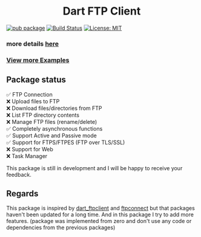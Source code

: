 <h1 align="center">
  Dart FTP Client
  <br>
</h1>

[![pub package](https://img.shields.io/pub/v/pure_ftp.svg)](https://pub.dev/packages/pure_ftp)
[![Build Status](https://github.com/crifurch/pure_ftp/actions/workflows/dart.yml/badge.svg)](https://github.com/crifurch/pure_ftp/actions)
[![License: MIT](https://img.shields.io/badge/License-MIT-yellow.svg)](https://opensource.org/licenses/MIT)

### more details [here](https://pub.dev/documentation/pure_ftp/latest/pure_ftp/pure_ftp-library.html)

### [View more Examples](https://github.com/crifurch/pure_ftp/tree/master/example)

## Package status

✅ FTP Connection</br>
❌ Upload files to FTP</br>
❌ Download files/directories from FTP</br>
❌ List FTP directory contents</br>
❌ Manage FTP files (rename/delete)</br>
✅ Completely asynchronous functions</br>
✅ Support Active and Passive mode</br>
✅ Support for FTPS/FTPES (FTP over TLS/SSL)</br>
❌ Support for Web</br>
❌ Task Manager</br>

This package is still in development and I will be happy to receive your feedback.

## Regards

This package is inspired by [dart_ftpclient](https://github.com/Nexific/dart_ftpclient)
and [ftpconnect](https://github.com/salim-lachdhaf/ftpConnect) but that packages haven't been updated for a long time.
And in this package I try to add more features.
(package was implemented from zero and don't use any code or dependencies from the previous packages)